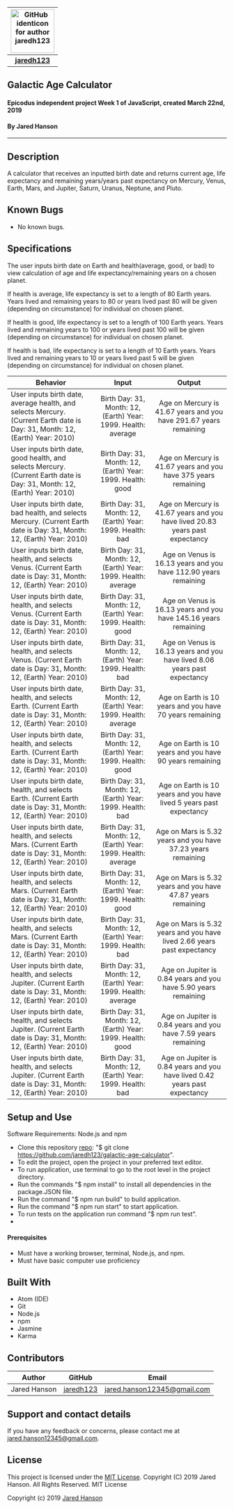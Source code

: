 |<img src="https://github.com/identicons/jaredh123.png" width=100 alt="GitHub identicon for author jaredh123">|
|:-----:|
| [**jaredh123**](https://github.com/jaredh123 ) |

##  **Galactic Age Calculator**

#### Epicodus independent project Week 1 of JavaScript, created March 22nd, 2019
#### By Jared Hanson

----------

## Description

A calculator that receives an inputted birth date and returns current age, life expectancy and remaining years/years past expectancy on Mercury, Venus, Earth, Mars, and Jupiter, Saturn, Uranus, Neptune, and Pluto.

## Known Bugs

* No known bugs.

## Specifications
The user inputs birth date on Earth and health(average, good, or bad) to view calculation of age and life expectancy/remaining years on a chosen planet.

If health is average, life expectancy is set to a length of 80 Earth years. Years lived and remaining years to 80 or years lived past 80 will be given (depending on circumstance) for individual on chosen planet.

If health is good, life expectancy is set to a length of 100 Earth years. Years lived and remaining years to 100 or years lived past 100 will be given (depending on circumstance) for individual on chosen planet.

If health is bad, life expectancy is set to a length of 10 Earth years. Years lived and remaining years to 10 or years lived past 5 will be given (depending on circumstance) for individual on chosen planet.


| Behavior | Input | Output |
|----------|:-----:|:------:|
| User inputs birth date, average health, and selects Mercury. (Current Earth date is Day: 31, Month: 12, (Earth) Year: 2010) | Birth Day: 31, Month: 12, (Earth) Year: 1999. Health: average | Age on Mercury is 41.67 years and you have 291.67 years remaining |
| User inputs birth date, good health, and selects Mercury. (Current Earth date is Day: 31, Month: 12, (Earth) Year: 2010) | Birth Day: 31, Month: 12, (Earth) Year: 1999. Health: good | Age on Mercury is 41.67 years and you have 375 years remaining |
| User inputs birth date, bad health, and selects Mercury. (Current Earth date is Day: 31, Month: 12, (Earth) Year: 2010) | Birth Day: 31, Month: 12, (Earth) Year: 1999. Health: bad | Age on Mercury is 41.67 years and you have lived 20.83 years past expectancy |
| User inputs birth date, health, and selects Venus. (Current Earth date is Day: 31, Month: 12, (Earth) Year: 2010) | Birth Day: 31, Month: 12, (Earth) Year: 1999. Health: average | Age on Venus is 16.13 years and you have 112.90 years remaining |
| User inputs birth date, health, and selects Venus. (Current Earth date is Day: 31, Month: 12, (Earth) Year: 2010) | Birth Day: 31, Month: 12, (Earth) Year: 1999. Health: good | Age on Venus is 16.13 years and you have 145.16 years remaining |
| User inputs birth date, health, and selects Venus. (Current Earth date is Day: 31, Month: 12, (Earth) Year: 2010) | Birth Day: 31, Month: 12, (Earth) Year: 1999. Health: bad | Age on Venus is 16.13 years and you have lived 8.06 years past expectancy |
| User inputs birth date, health, and selects Earth. (Current Earth date is Day: 31, Month: 12, (Earth) Year: 2010) | Birth Day: 31, Month: 12, (Earth) Year: 1999. Health: average | Age on Earth is 10 years and you have 70 years remaining |
| User inputs birth date, health, and selects Earth. (Current Earth date is Day: 31, Month: 12, (Earth) Year: 2010) | Birth Day: 31, Month: 12, (Earth) Year: 1999. Health: good | Age on Earth is 10 years and you have 90 years remaining |
| User inputs birth date, health, and selects Earth. (Current Earth date is Day: 31, Month: 12, (Earth) Year: 2010) | Birth Day: 31, Month: 12, (Earth) Year: 1999. Health: bad | Age on Earth is 10 years and you have lived 5 years past expectancy |
| User inputs birth date, health, and selects Mars. (Current Earth date is Day: 31, Month: 12, (Earth) Year: 2010) | Birth Day: 31, Month: 12, (Earth) Year: 1999. Health: average | Age on Mars is 5.32 years and you have 37.23 years remaining |
| User inputs birth date, health, and selects Mars. (Current Earth date is Day: 31, Month: 12, (Earth) Year: 2010) | Birth Day: 31, Month: 12, (Earth) Year: 1999. Health: good | Age on Mars is 5.32 years and you have 47.87 years remaining |
| User inputs birth date, health, and selects Mars. (Current Earth date is Day: 31, Month: 12, (Earth) Year: 2010) | Birth Day: 31, Month: 12, (Earth) Year: 1999. Health: bad | Age on Mars is 5.32 years and you have lived 2.66 years past expectancy |
| User inputs birth date, health, and selects Jupiter. (Current Earth date is Day: 31, Month: 12, (Earth) Year: 2010) | Birth Day: 31, Month: 12, (Earth) Year: 1999. Health: average | Age on Jupiter is 0.84 years and you have 5.90 years remaining |
| User inputs birth date, health, and selects Jupiter. (Current Earth date is Day: 31, Month: 12, (Earth) Year: 2010) | Birth Day: 31, Month: 12, (Earth) Year: 1999. Health: good | Age on Jupiter is 0.84 years and you have 7.59 years remaining |
| User inputs birth date, health, and selects Jupiter. (Current Earth date is Day: 31, Month: 12, (Earth) Year: 2010) | Birth Day: 31, Month: 12, (Earth) Year: 1999. Health: bad | Age on Jupiter is 0.84 years and you have lived 0.42 years past expectancy |

## Setup and Use
Software Requirements: Node.js and npm

* Clone this repository [repo](https://github.com/jaredh123/galactic-age-calculator): "$ git clone https://github.com/jaredh123/galactic-age-calculator".
* To edit the project, open the project in your preferred text editor.
* To run application, use terminal to go to the root level in the project directory.
* Run the commands "$ npm install" to install all dependencies in the package.JSON file.
* Run the command "$ npm run build" to build application.
* Run the command "$ npm run start" to start application.
* To run tests on the application run command "$ npm run test".
*

#### Prerequisites
* Must have a working browser, terminal, Node.js, and npm.
* Must have basic computer use proficiency

## Built With

* Atom (IDE)
* Git
* Node.js
* npm
* Jasmine
* Karma

## Contributors

| Author | GitHub | Email |
|--------|:------:|:-----:|
| Jared Hanson | [jaredh123](https://github.com/jaredh123) | [jared.hanson12345@gmail.com](mailto:jared.hanson12345@gmail.com) |

## Support and contact details

If you have any feedback or concerns, please contact me at [jared.hanson12345@gmail.com](mailto:jared.hanson12345@gmail.com).

## License

This project is licensed under the [MIT License](https://opensource.org/licenses/MIT). Copyright (C) 2019 Jared Hanson. All Rights Reserved. MIT License

Copyright (c) 2019 [Jared Hanson](https://github.com/jaredh123)
